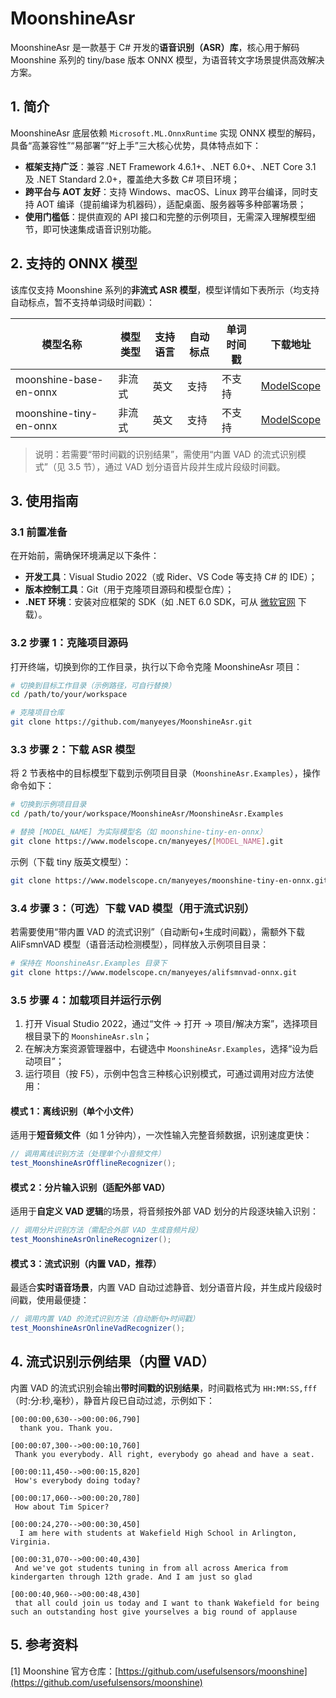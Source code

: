 # MoonshineAsr

MoonshineAsr 是一款基于 C# 开发的**语音识别（ASR）库**，核心用于解码 Moonshine 系列的 tiny/base 版本 ONNX 模型，为语音转文字场景提供高效解决方案。


## 1. 简介
MoonshineAsr 底层依赖 `Microsoft.ML.OnnxRuntime` 实现 ONNX 模型的解码，具备“高兼容性”“易部署”“好上手”三大核心优势，具体特点如下：
- **框架支持广泛**：兼容 .NET Framework 4.6.1+、.NET 6.0+、.NET Core 3.1 及 .NET Standard 2.0+，覆盖绝大多数 C# 项目环境；
- **跨平台与 AOT 友好**：支持 Windows、macOS、Linux 跨平台编译，同时支持 AOT 编译（提前编译为机器码），适配桌面、服务器等多种部署场景；
- **使用门槛低**：提供直观的 API 接口和完整的示例项目，无需深入理解模型细节，即可快速集成语音识别功能。


## 2. 支持的 ONNX 模型
该库仅支持 Moonshine 系列的**非流式 ASR 模型**，模型详情如下表所示（均支持自动标点，暂不支持单词级时间戳）：

| 模型名称                | 模型类型   | 支持语言 | 自动标点 | 单词时间戳 | 下载地址                                                                 |
|-------------------------|------------|----------|----------|------------|--------------------------------------------------------------------------|
| moonshine-base-en-onnx  | 非流式     | 英文     | 支持     | 不支持     | [ModelScope](https://modelscope.cn/models/manyeyes/moonshine-base-en-onnx) |
| moonshine-tiny-en-onnx  | 非流式     | 英文     | 支持     | 不支持     | [ModelScope](https://modelscope.cn/models/manyeyes/moonshine-tiny-en-onnx) |

> 说明：若需要“带时间戳的识别结果”，需使用“内置 VAD 的流式识别模式”（见 3.5 节），通过 VAD 划分语音片段并生成片段级时间戳。


## 3. 使用指南
### 3.1 前置准备
在开始前，需确保环境满足以下条件：
- **开发工具**：Visual Studio 2022（或 Rider、VS Code 等支持 C# 的 IDE）；
- **版本控制工具**：Git（用于克隆项目源码和模型仓库）；
- **.NET 环境**：安装对应框架的 SDK（如 .NET 6.0 SDK，可从 [微软官网](https://dotnet.microsoft.com/zh-cn/download) 下载）。


### 3.2 步骤 1：克隆项目源码
打开终端，切换到你的工作目录，执行以下命令克隆 MoonshineAsr 项目：
```bash
# 切换到目标工作目录（示例路径，可自行替换）
cd /path/to/your/workspace

# 克隆项目仓库
git clone https://github.com/manyeyes/MoonshineAsr.git
```


### 3.3 步骤 2：下载 ASR 模型
将 2 节表格中的目标模型下载到示例项目目录（`MoonshineAsr.Examples`），操作命令如下：
```bash
# 切换到示例项目目录
cd /path/to/your/workspace/MoonshineAsr/MoonshineAsr.Examples

# 替换 [MODEL_NAME] 为实际模型名（如 moonshine-tiny-en-onnx）
git clone https://www.modelscope.cn/manyeyes/[MODEL_NAME].git
```

示例（下载 tiny 版英文模型）：
```bash
git clone https://www.modelscope.cn/manyeyes/moonshine-tiny-en-onnx.git
```


### 3.4 步骤 3：（可选）下载 VAD 模型（用于流式识别）
若需要使用“带内置 VAD 的流式识别”（自动断句+生成时间戳），需额外下载 AliFsmnVAD 模型（语音活动检测模型），同样放入示例项目目录：
```bash
# 保持在 MoonshineAsr.Examples 目录下
git clone https://www.modelscope.cn/manyeyes/alifsmnvad-onnx.git
```


### 3.5 步骤 4：加载项目并运行示例
1. 打开 Visual Studio 2022，通过“文件 → 打开 → 项目/解决方案”，选择项目根目录下的 `MoonshineAsr.sln`；
2. 在解决方案资源管理器中，右键选中 `MoonshineAsr.Examples`，选择“设为启动项目”；
3. 运行项目（按 F5），示例中包含三种核心识别模式，可通过调用对应方法使用：

#### 模式 1：离线识别（单个小文件）
适用于**短音频文件**（如 1 分钟内），一次性输入完整音频数据，识别速度更快：
```csharp
// 调用离线识别方法（处理单个小音频文件）
test_MoonshineAsrOfflineRecognizer();
```

#### 模式 2：分片输入识别（适配外部 VAD）
适用于**自定义 VAD 逻辑**的场景，将音频按外部 VAD 划分的片段逐块输入识别：
```csharp
// 调用分片识别方法（需配合外部 VAD 生成音频片段）
test_MoonshineAsrOnlineRecognizer();
```

#### 模式 3：流式识别（内置 VAD，推荐）
最适合**实时语音场景**，内置 VAD 自动过滤静音、划分语音片段，并生成片段级时间戳，使用最便捷：
```csharp
// 调用内置 VAD 的流式识别方法（自动断句+时间戳）
test_MoonshineAsrOnlineVadRecognizer();
```


## 4. 流式识别示例结果（内置 VAD）
内置 VAD 的流式识别会输出**带时间戳的识别结果**，时间戳格式为 `HH:MM:SS,fff`（时:分:秒,毫秒），静音片段已自动过滤，示例如下：
```
[00:00:00,630-->00:00:06,790]
  thank you. Thank you.

[00:00:07,300-->00:00:10,760]
 Thank you everybody. All right, everybody go ahead and have a seat.

[00:00:11,450-->00:00:15,820]
 How's everybody doing today?

[00:00:17,060-->00:00:20,780]
 How about Tim Spicer?

[00:00:24,270-->00:00:30,450]
  I am here with students at Wakefield High School in Arlington, Virginia.

[00:00:31,070-->00:00:40,430]
 And we've got students tuning in from all across America from kindergarten through 12th grade. And I am just so glad

[00:00:40,960-->00:00:48,430]
 that all could join us today and I want to thank Wakefield for being such an outstanding host give yourselves a big round of applause
```


## 5. 参考资料
[1] Moonshine 官方仓库：[https://github.com/usefulsensors/moonshine](https://github.com/usefulsensors/moonshine)